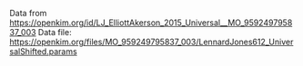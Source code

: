 Data from https://openkim.org/id/LJ_ElliottAkerson_2015_Universal__MO_959249795837_003
Data file: https://openkim.org/files/MO_959249795837_003/LennardJones612_UniversalShifted.params
